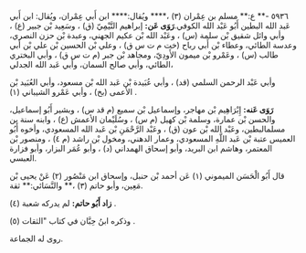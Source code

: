 ٥٩٣٦ -** ع:** مسلم بن عِمْران (٣) ،**** ويُقال:**** ابن أَبي عِمْران، ويُقال: ابن أَبي عَبد الله البطين أَبُو عَبْد الله الكوفي.**رَوَى عَن:** إبراهيم التَّيْمِيّ (ق) ، وسَعِيد بْن جبير (ع) ، وأبي وائل شقيق بْن سلمة (س) ، وعَبْد الله بْن عكيم الجهني، وعبدة بْن حزن النصري، وعدسة الطائي، وعطاء بْن أَبي رباح (خت م ت س ق) ، وعلي بْن الحسين بْن علي بْن أَبي طالب (س) ، وعَمْرو بْن ميمون الأَودِيّ، ومجاهد بْن جبر (م ت س ق) ، وأبي البختري الطائي، وأبي صالح السمان، وأبي عَبد الله الجدلي،

وأبي عَبْد الرحمن السلمي (قد) ، وأبي عُبَيدة بْن عَبد الله بْن مسعود، وأبي العُبَيد بْن الأعمى (بخ) ، وأبي عَمْرو الشيباني (١) .

**رَوَى عَنه:** إِبْرَاهِيم بْن مهاجر، وإسماعيل بْن سميع (م قد س) ، وبشير أَبُو إسماعيل، والحسن بْن عمارة، وسلمة بْن كهيل (م س) ، وسُلَيْمان الأعمش (ع) ، وابنه سنة بن مسلمالبطين، وعَبْد الله بْن عون (ق) ، وعَبْد الرَّحْمَنِ بْن عَبد الله المسعودي، وأخوه أَبُو العميس عتبة بْن عَبد اللَّهِ المسعودي، وعمار الدهني، ومخول بْن راشد (م ٤) ، ومنصور بْن المعتمر، وهاشم ابن البريد، وأبو إسحاق الهمداني (د) ، وأبو عُمَر البزار، وأبو فزارة العبسي.

قال أَبُو الْحَسَن الميموني (١) عَن أحمد بْن حنبل، وإسحاق ابن مَنْصُور (٢) عَنْ يحيى بْن مَعِين، وأبو حاتم (٣) ،** والنَّسَائي:** ثقة.

**زاد أَبُو حاتم:** لم يدركه شعبة (٤) .

وذكره ابنُ حِبَّان في كتاب "الثقات (٥) .

روى له الجماعة.